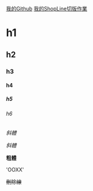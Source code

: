 
[我的Github](https://github.com/LoShinYen/LoShinYen.github.io)
[我的ShopLine切版作業](https://loshinyen.github.io/%E5%88%87%E7%89%88%E9%87%8D%E4%BD%9C/ShopLine.html#h5o-1)
# h1

## h2

### h3

#### h4

##### h5

###### h6

_斜體_

*斜體*

**粗體**

'OOXX'

~~刪除線~~

